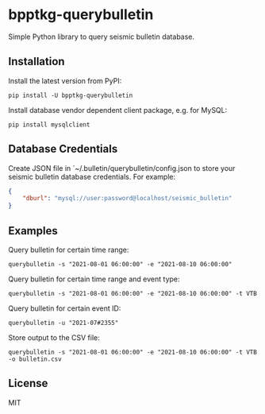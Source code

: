 # bpptkg-querybulletin

Simple Python library to query seismic bulletin database.

## Installation

Install the latest version from PyPI:

    pip install -U bpptkg-querybulletin

Install database vendor dependent client package, e.g. for MySQL:

    pip install mysqlclient

## Database Credentials

Create JSON file in `~/.bulletin/querybulletin/config.json to store your seismic
bulletin database credentials. For example:

```json
{
    "dburl": "mysql://user:password@localhost/seismic_bulletin"
}
```

## Examples

Query bulletin for certain time range:

    querybulletin -s "2021-08-01 06:00:00" -e "2021-08-10 06:00:00"

Query bulletin for certain time range and event type:

    querybulletin -s "2021-08-01 06:00:00" -e "2021-08-10 06:00:00" -t VTB

Query bulletin for certain event ID:

    querybulletin -u "2021-07#2355"

Store output to the CSV file:

    querybulletin -s "2021-08-01 06:00:00" -e "2021-08-10 06:00:00" -t VTB -o bulletin.csv

## License

MIT
